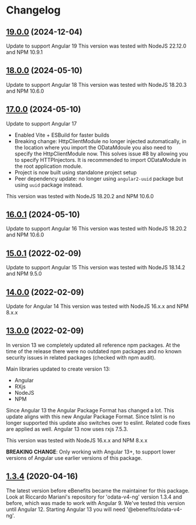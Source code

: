 # Changelog
## [19.0.0](https://github.com/ebenefits/odata-v4-ng/compare/v18.0.0...v19.0.0) (2024-12-04)
Update to support Angular 19
This version was tested with NodeJS 22.12.0 and NPM 10.9.1

## [18.0.0](https://github.com/ebenefits/odata-v4-ng/compare/v17.0.0...v18.0.0) (2024-05-10)
Update to support Angular 18
This version was tested with NodeJS 18.20.3 and NPM 10.6.0

## [17.0.0](https://github.com/ebenefits/odata-v4-ng/compare/v16.0.1...v17.0.0) (2024-05-10)
Update to support Angular 17
- Enabled Vite + ESBuild for faster builds
- Breaking change: HttpClientModule no longer injected automatically, in the location where you import the ODataMdoule you also need to specify the HttpClientModule now. This solves issue #8 by allowing you to specify HTTPInjectors. It is recommended to import ODataModule in the root application module.
- Project is now built using standalone project setup
- Peer dependency update: no longer using `angular2-uuid` package but using `uuid` package instead.

This version was tested with NodeJS 18.20.2 and NPM 10.6.0

## [16.0.1](https://github.com/ebenefits/odata-v4-ng/compare/v15.0.1...v16.0.1) (2024-05-10)
Update to support Angular 16
This version was tested with NodeJS 18.20.2 and NPM 10.6.0

## [15.0.1](https://github.com/ebenefits/odata-v4-ng/compare/v14.0.0...v15.0.1) (2022-02-09)
Update to support Angular 15
This version was tested with NodeJS 18.14.2 and NPM 9.5.0

## [14.0.0](https://github.com/ebenefits/odata-v4-ng/compare/v13.0.0...v14.0.0) (2022-02-09)
Update for Angular 14
This version was tested with NodeJS 16.x.x and NPM 8.x.x

## [13.0.0](https://github.com/ebenefits/odata-v4-ng/compare/v1.3.4...v13.0.0) (2022-02-09)
In version 13 we completely updated all reference npm packages. At the time of the release there were no outdated npm packages and no known security issues in related packages (checked with npm audit).

Main libraries updated to create version 13:
- Angular
- RXjs
- NodeJS
- NPM

Since Angular 13 the Angular Package Format has changed a lot. This update aligns with this new Angular Package Format. Since tslint is no longer supported this update also switches over to eslint. Related code fixes are applied as well. Angular 13 now uses rxjs 7.5.3.

This version was tested with NodeJS 16.x.x and NPM 8.x.x

**BREAKING CHANGE**: Only working with Angular 13+, to support lower versions of Angular use earlier versions of this package.

## [1.3.4](https://github.com/riccardomariani/odata-v4-ng/compare/v1.3.3...v1.3.4) (2020-04-16)
The latest version before eBenefits became the maintainer for this package. Look at Riccardo Mariani's repository for 'odata-v4-ng' version 1.3.4 and before, which was made to work with Angular 9. We've tested this version until Angular 12. Starting Angular 13 you will need '@ebenefits/odata-v4-ng'. 
